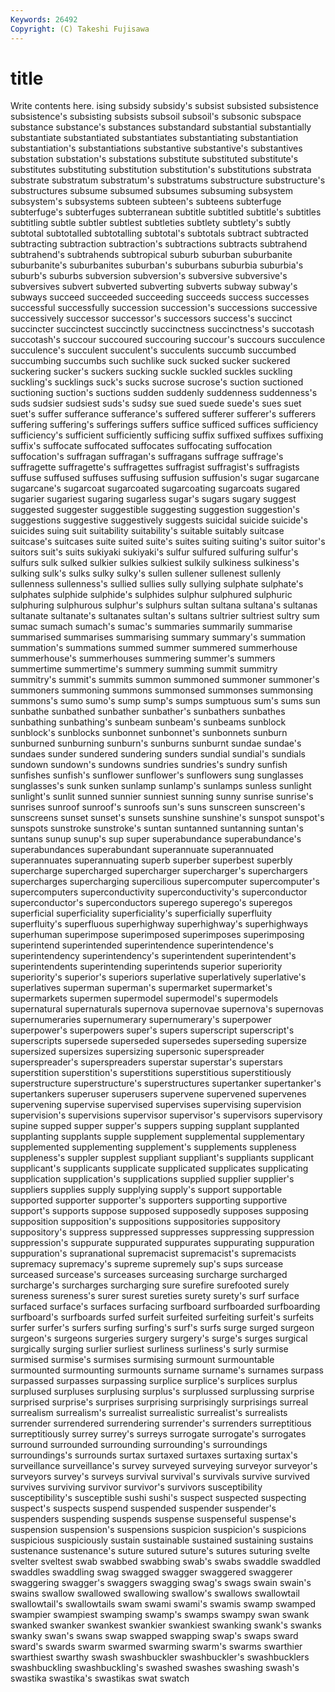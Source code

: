```yaml
---
Keywords: 26492 
Copyright: (C) Takeshi Fujisawa
---
```


# title

Write contents here.
ising
subsidy subsidy's subsist subsisted subsistence subsistence's subsisting subsists subsoil subsoil's
subsonic subspace substance substance's substances substandard substantial substantially substantiate substantiated
substantiates substantiating substantiation substantiation's substantiations substantive substantive's substantives substation substation's
substations substitute substituted substitute's substitutes substituting substitution substitution's substitutions substrata
substrate substratum substratum's substratums substructure substructure's substructures subsume subsumed subsumes
subsuming subsystem subsystem's subsystems subteen subteen's subteens subterfuge subterfuge's subterfuges
subterranean subtitle subtitled subtitle's subtitles subtitling subtle subtler subtlest subtleties
subtlety subtlety's subtly subtotal subtotalled subtotalling subtotal's subtotals subtract subtracted
subtracting subtraction subtraction's subtractions subtracts subtrahend subtrahend's subtrahends subtropical suburb
suburban suburbanite suburbanite's suburbanites suburban's suburbans suburbia suburbia's suburb's suburbs
subversion subversion's subversive subversive's subversives subvert subverted subverting subverts subway
subway's subways succeed succeeded succeeding succeeds success successes successful successfully
succession succession's successions successive successively successor successor's successors success's succinct
succincter succinctest succinctly succinctness succinctness's succotash succotash's succour succoured succouring
succour's succours succulence succulence's succulent succulent's succulents succumb succumbed succumbing
succumbs such suchlike suck sucked sucker suckered suckering sucker's suckers
sucking suckle suckled suckles suckling suckling's sucklings suck's sucks sucrose
sucrose's suction suctioned suctioning suction's suctions sudden suddenly suddenness suddenness's
suds sudsier sudsiest suds's sudsy sue sued suede suede's sues
suet suet's suffer sufferance sufferance's suffered sufferer sufferer's sufferers suffering
suffering's sufferings suffers suffice sufficed suffices sufficiency sufficiency's sufficient sufficiently
sufficing suffix suffixed suffixes suffixing suffix's suffocate suffocated suffocates suffocating
suffocation suffocation's suffragan suffragan's suffragans suffrage suffrage's suffragette suffragette's suffragettes
suffragist suffragist's suffragists suffuse suffused suffuses suffusing suffusion suffusion's sugar
sugarcane sugarcane's sugarcoat sugarcoated sugarcoating sugarcoats sugared sugarier sugariest sugaring
sugarless sugar's sugars sugary suggest suggested suggester suggestible suggesting suggestion
suggestion's suggestions suggestive suggestively suggests suicidal suicide suicide's suicides suing
suit suitability suitability's suitable suitably suitcase suitcase's suitcases suite suited
suite's suites suiting suiting's suitor suitor's suitors suit's suits sukiyaki
sukiyaki's sulfur sulfured sulfuring sulfur's sulfurs sulk sulked sulkier sulkies
sulkiest sulkily sulkiness sulkiness's sulking sulk's sulks sulky sulky's sullen
sullener sullenest sullenly sullenness sullenness's sullied sullies sully sullying sulphate
sulphate's sulphates sulphide sulphide's sulphides sulphur sulphured sulphuric sulphuring sulphurous
sulphur's sulphurs sultan sultana sultana's sultanas sultanate sultanate's sultanates sultan's
sultans sultrier sultriest sultry sum sumac sumach sumach's sumac's summaries
summarily summarise summarised summarises summarising summary summary's summation summation's summations
summed summer summered summerhouse summerhouse's summerhouses summering summer's summers summertime
summertime's summery summing summit summitry summitry's summit's summits summon summoned
summoner summoner's summoners summoning summons summonsed summonses summonsing summons's sumo
sumo's sump sump's sumps sumptuous sum's sums sun sunbathe sunbathed
sunbather sunbather's sunbathers sunbathes sunbathing sunbathing's sunbeam sunbeam's sunbeams sunblock
sunblock's sunblocks sunbonnet sunbonnet's sunbonnets sunburn sunburned sunburning sunburn's sunburns
sunburnt sundae sundae's sundaes sunder sundered sundering sunders sundial sundial's
sundials sundown sundown's sundowns sundries sundries's sundry sunfish sunfishes sunfish's
sunflower sunflower's sunflowers sung sunglasses sunglasses's sunk sunken sunlamp sunlamp's
sunlamps sunless sunlight sunlight's sunlit sunned sunnier sunniest sunning sunny
sunrise sunrise's sunrises sunroof sunroof's sunroofs sun's suns sunscreen sunscreen's
sunscreens sunset sunset's sunsets sunshine sunshine's sunspot sunspot's sunspots sunstroke
sunstroke's suntan suntanned suntanning suntan's suntans sunup sunup's sup super
superabundance superabundance's superabundances superabundant superannuate superannuated superannuates superannuating superb superber
superbest superbly supercharge supercharged supercharger supercharger's superchargers supercharges supercharging supercilious
supercomputer supercomputer's supercomputers superconductivity superconductivity's superconductor superconductor's superconductors superego superego's
superegos superficial superficiality superficiality's superficially superfluity superfluity's superfluous superhighway superhighway's
superhighways superhuman superimpose superimposed superimposes superimposing superintend superintended superintendence superintendence's
superintendency superintendency's superintendent superintendent's superintendents superintending superintends superior superiority superiority's
superior's superiors superlative superlatively superlative's superlatives superman superman's supermarket supermarket's
supermarkets supermen supermodel supermodel's supermodels supernatural supernaturals supernova supernovae supernova's
supernovas supernumeraries supernumerary supernumerary's superpower superpower's superpowers super's supers superscript
superscript's superscripts supersede superseded supersedes superseding supersize supersized supersizes supersizing
supersonic superspreader superspreader's superspreaders superstar superstar's superstars superstition superstition's superstitions
superstitious superstitiously superstructure superstructure's superstructures supertanker supertanker's supertankers superuser superusers
supervene supervened supervenes supervening supervise supervised supervises supervising supervision supervision's
supervisions supervisor supervisor's supervisors supervisory supine supped supper supper's suppers
supping supplant supplanted supplanting supplants supple supplement supplemental supplementary supplemented
supplementing supplement's supplements suppleness suppleness's suppler supplest suppliant suppliant's suppliants
supplicant supplicant's supplicants supplicate supplicated supplicates supplicating supplication supplication's supplications
supplied supplier supplier's suppliers supplies supply supplying supply's support supportable
supported supporter supporter's supporters supporting supportive support's supports suppose supposed
supposedly supposes supposing supposition supposition's suppositions suppositories suppository suppository's suppress
suppressed suppresses suppressing suppression suppression's suppurate suppurated suppurates suppurating suppuration
suppuration's supranational supremacist supremacist's supremacists supremacy supremacy's supreme supremely sup's
sups surcease surceased surcease's surceases surceasing surcharge surcharged surcharge's surcharges
surcharging sure surefire surefooted surely sureness sureness's surer surest sureties
surety surety's surf surface surfaced surface's surfaces surfacing surfboard surfboarded
surfboarding surfboard's surfboards surfed surfeit surfeited surfeiting surfeit's surfeits surfer
surfer's surfers surfing surfing's surf's surfs surge surged surgeon surgeon's
surgeons surgeries surgery surgery's surge's surges surgical surgically surging surlier
surliest surliness surliness's surly surmise surmised surmise's surmises surmising surmount
surmountable surmounted surmounting surmounts surname surname's surnames surpass surpassed surpasses
surpassing surplice surplice's surplices surplus surplused surpluses surplusing surplus's surplussed
surplussing surprise surprised surprise's surprises surprising surprisingly surprisings surreal surrealism
surrealism's surrealist surrealistic surrealist's surrealists surrender surrendered surrendering surrender's surrenders
surreptitious surreptitiously surrey surrey's surreys surrogate surrogate's surrogates surround surrounded
surrounding surrounding's surroundings surroundings's surrounds surtax surtaxed surtaxes surtaxing surtax's
surveillance surveillance's survey surveyed surveying surveyor surveyor's surveyors survey's surveys
survival survival's survivals survive survived survives surviving survivor survivor's survivors
susceptibility susceptibility's susceptible sushi sushi's suspect suspected suspecting suspect's suspects
suspend suspended suspender suspender's suspenders suspending suspends suspense suspenseful suspense's
suspension suspension's suspensions suspicion suspicion's suspicions suspicious suspiciously sustain sustainable
sustained sustaining sustains sustenance sustenance's suture sutured suture's sutures suturing
svelte svelter sveltest swab swabbed swabbing swab's swabs swaddle swaddled
swaddles swaddling swag swagged swagger swaggered swaggerer swaggering swagger's swaggers
swagging swag's swags swain swain's swains swallow swallowed swallowing swallow's
swallows swallowtail swallowtail's swallowtails swam swami swami's swamis swamp swamped
swampier swampiest swamping swamp's swamps swampy swan swank swanked swanker
swankest swankier swankiest swanking swank's swanks swanky swan's swans swap
swapped swapping swap's swaps sward sward's swards swarm swarmed swarming
swarm's swarms swarthier swarthiest swarthy swash swashbuckler swashbuckler's swashbucklers swashbuckling
swashbuckling's swashed swashes swashing swash's swastika swastika's swastikas swat swatch
